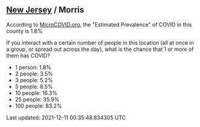 
## [New Jersey](/united-states/new-jersey) / Morris

According to [MicroCOVID.org](http://microcovid.org),
the "Estimated Prevalence" of COVID in this county is 1.8%

If you interact with a certain number of people in this location
(all at once in a group, or spread out across the day), what is the chance that
1 or more of them has COVID?

- 1 person: 1.8%
- 2 people: 3.5%
- 3 people: 5.2%
- 5 people: 8.5%
- 10 people: 16.3%
- 25 people: 35.9%
- 100 people: 83.2%

Last updated: 2021-12-11 00:35:48.834305 UTC
